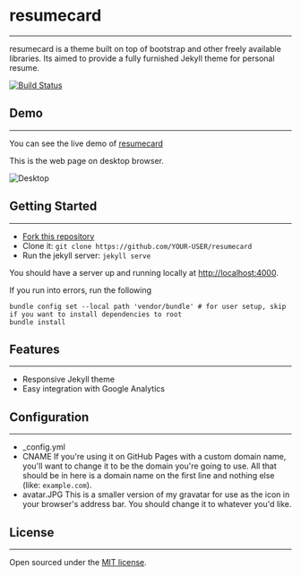 # resumecard
-------
resumecard is a theme built on top of bootstrap and other freely available libraries. Its aimed to provide a fully furnished Jekyll theme for personal resume.  

[![Build Status](https://travis-ci.org/ddbullfrog/resumecard.svg?branch=gh-pages)](https://travis-ci.org/ddbullfrog/resumecard)

## Demo
-------
You can see the live demo of [resumecard](https://ddbullfrog.github.io/resumecard)

This is the web page on desktop browser.

![Desktop](https://github.com/ddbullfrog/resumecard/blob/gh-pages/_assets/normal.jpg)

## Getting Started
-------
- [Fork this repository](https://github.com/ddbullfrog/resumecard/fork)
- Clone it: `git clone https://github.com/YOUR-USER/resumecard`
- Run the jekyll server: `jekyll serve`

You should have a server up and running locally at <http://localhost:4000>.

If you run into errors, run the following
```
bundle config set --local path 'vendor/bundle' # for user setup, skip if you want to install dependencies to root
bundle install
```

## Features
-------
- Responsive Jekyll theme
- Easy integration with Google Analytics

## Configuration
-------
- _config.yml
-  CNAME
	If you're using it on GitHub Pages with a custom domain name, 
	you'll want to change it to be the domain you're going to use. 
	All that should be in here is a domain name on the first line and nothing else (like: `example.com`).
-  avatar.JPG
	This is a smaller version of my gravatar for use as the icon in your browser's address bar. 
	You should change it to whatever you'd like.

## License
-------
Open sourced under the [MIT license](LICENSE.md).
